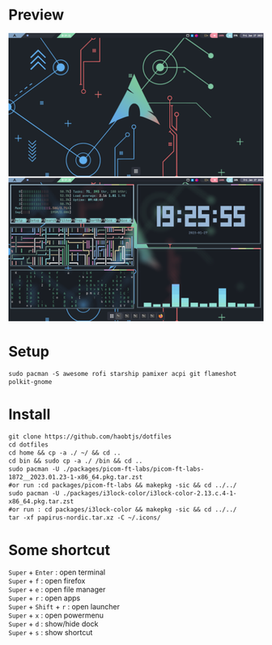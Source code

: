 # Preview
![alt text ](./preview/1.png)
![alt text ](./preview/2.png)
# Setup
```
sudo pacman -S awesome rofi starship pamixer acpi git flameshot polkit-gnome
```
# Install 
```
git clone https://github.com/haobtjs/dotfiles
cd dotfiles
cd home && cp -a ./ ~/ && cd ..
cd bin && sudo cp -a ./ /bin && cd ..
sudo pacman -U ./packages/picom-ft-labs/picom-ft-labs-1872__2023.01.23-1-x86_64.pkg.tar.zst
#or run :cd packages/picom-ft-labs && makepkg -sic && cd ../../
sudo pacman -U ./packages/i3lock-color/i3lock-color-2.13.c.4-1-x86_64.pkg.tar.zst
#or run : cd packages/i3lock-color && makepkg -sic && cd ../../
tar -xf papirus-nordic.tar.xz -C ~/.icons/
```
# Some shortcut
`Super` + `Enter` : open terminal <br>
`Super` + `f` : open firefox <br>
`Super` + `e` : open file manager <br>
`Super` + `r` : open apps <br>
`Super` + `Shift` + `r` : open launcher <br>
`Super` + `x` : open powermenu <br>
`Super` + `d` : show/hide dock  <br>
`Super` + `s` : show shortcut